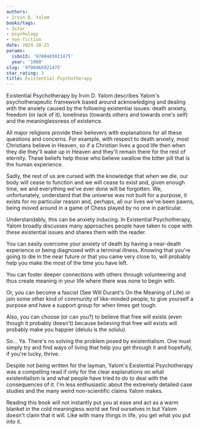 ```yaml
---
authors:
- Irvin D. Yalom
books/tags:
- 3star
- psychology
- non-fiction
date: 2024-10-21
params:
  isbn13: '9780465021475'
  year: '1980'
slug: '9780465021475'
star_rating: 3
title: Existential Psychotherapy
---
```


Existential Psychotherapy by Irvin D. Yalom describes Yalom's psychotherapeutic framework based around acknowledging and dealing with the anxiety caused by the following existential issues: death anxiety, freedom (or lack of it), loneliness (towards others and towards one's self) and the meaninglessness of existence.

<!--more-->

All major religions provide their believers with explanations for all these questions and concerns. For example, with respect to death anxiety, most Christians believe in Heaven, so if a Christian lives a good life then when they die they'll wake up in Heaven and they'll remain there for the rest of eternity. These beliefs help those who believe swallow the bitter pill that is the human experience.

Sadly, the rest of us are cursed with the knowledge that when we die, our body will cease to function and we will cease to exist and, given enough time, we and everything we've ever done will be forgotten. We, unfortunately, understand that the universe was not built for a purpose, it exists for no particular reason and, perhaps, all our lives we've been pawns, being moved around in a game of Chess played by no one in particular.

Understandably, this can be anxiety inducing. In Existential Psychotherapy, Yalom broadly discusses many approaches people have taken to cope with these existential issues and shares them with the reader.

You can easily overcome your anxiety of death by having a near-death experience or being diagnosed with a terminal illness. Knowing that you're going to die in the near future or that you came very close to, will probably help you make the most of the time you have left.

You can foster deeper connections with others through volunteering and thus create meaning in your life where there was none to begin with.

Or, you can become a fascist (See Will Durant's On the Meaning of Life) or join some other kind of community of like-minded people, to give yourself a purpose and have a support group for when times get tough.

Also, you can choose (or can you?) to believe that free will exists (even though it probably doesn't) because believing that free will exists will probably make you happier (delulu is the solulu).

So... Ya. There's no solving the problem posed by existentialism. One must simply try and find ways of living that help you get through it and hopefully, if you're lucky, thrive.

Despite not being written for the layman, Yalom's Existential Psychotherapy was a compelling read if only for the clear explanations on what existentialism is and what people have tried to do to deal with the consequences of it. I'm less enthusiastic about the extremely detailed case studies and the many weird non-scientific claims Yalom makes.

Reading this book will not instantly put you at ease and act as a warm blanket in the cold meaningless world we find ourselves in but Yalom doesn't claim that it will. Like with many things in life, you get what you put into it.